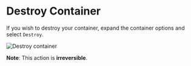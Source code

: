# Destroy Container

If you wish to destroy your container, expand the container options and select <code>Destroy</code>.

<p><img src="/images/dashboard/containers/9.png" alt="Destroy container" class="width-90"/></p>

**Note**: This action is **irreversible**.
